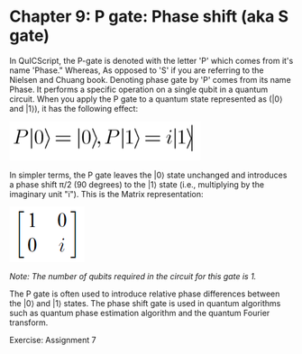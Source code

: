 # Chapter 9: P gate: Phase shift (aka S gate)

In QuICScript, the P-gate is denoted with the letter 'P' which comes from it's name 'Phase." Whereas, As opposed to 'S' if you are referring to the Nielsen and Chuang book. Denoting phase gate by 'P' comes from its name Phase. It performs a specific operation on a single qubit in a quantum circuit. When you apply the P gate to a quantum state represented as (|0⟩ and |1⟩), it has the following effect:

![Linear Algebra](/figures/P-gate.png)

In simpler terms, the P gate leaves the |0⟩ state unchanged and introduces a phase shift π/2 (90 degrees) to the |1⟩ state (i.e., multiplying by the imaginary unit "i"). This is the Matrix representation:

![Matrix](/figures/P-gate2.png)

_Note: The number of qubits required in the circuit for this gate is 1._

The P gate is often used to introduce relative phase differences between the |0⟩ and |1⟩ states. The phase shift gate is used in quantum algorithms such as quantum phase estimation algorithm and the quantum Fourier transform.

Exercise: Assignment 7
